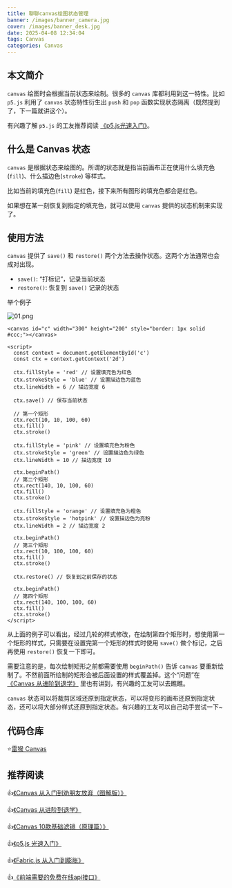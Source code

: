 ```yaml
---
title: 聊聊canvas绘图状态管理
banner: /images/banner_camera.jpg
cover: /images/banner_desk.jpg
date: 2025-04-08 12:34:04
tags: Canvas
categories: Canvas
---
```


## 本文简介


`canvas` 绘图时会根据当前状态来绘制。很多的 `canvas` 库都利用到这一特性。比如 `p5.js` 利用了 `canvas` 状态特性衍生出 `push` 和 `pop` 函数实现状态隔离（既然提到了，下一篇就讲这个）。

有兴趣了解 `p5.js` 的工友推荐阅读 [《p5.js光速入门》](https://juejin.cn/post/7173451612654927908 "https://juejin.cn/post/7173451612654927908")。

  

## 什么是 Canvas 状态

`canvas` 是根据状态来绘图的。所谓的状态就是指当前画布正在使用什么填充色(`fill`)、什么描边色(`stroke`) 等样式。

比如当前的填充色(`fill`) 是红色，接下来所有图形的填充色都会是红色。

如果想在某一刻恢复到指定的填充色，就可以使用 `canvas` 提供的状态机制来实现了。

  
  

## 使用方法

`canvas` 提供了 `save()` 和 `restore()` 两个方法去操作状态。这两个方法通常也会成对出现。

-   `save()`: “打标记”，记录当前状态
-   `restore()`: 恢复到 `save()` 记录的状态

  

举个例子

![01.png](https://p6-juejin.byteimg.com/tos-cn-i-k3u1fbpfcp/a3c769fdf48a478ab6e1cf1a3e2e62e8~tplv-k3u1fbpfcp-zoom-in-crop-mark:1512:0:0:0.awebp?)

```auto
<canvas id="c" width="300" height="200" style="border: 1px solid #ccc;"></canvas>

<script>
  const context = document.getElementById('c')
  const ctx = context.getContext('2d')

  ctx.fillStyle = 'red' // 设置填充色为红色
  ctx.strokeStyle = 'blue' // 设置描边色为蓝色
  ctx.lineWidth = 6 // 描边宽度 6

  ctx.save() // 保存当前状态

  // 第一个矩形
  ctx.rect(10, 10, 100, 60)
  ctx.fill()
  ctx.stroke()

  ctx.fillStyle = 'pink' // 设置填充色为粉色
  ctx.strokeStyle = 'green' // 设置描边色为绿色
  ctx.lineWidth = 10 // 描边宽度 10

  ctx.beginPath()
  // 第二个矩形
  ctx.rect(140, 10, 100, 60)
  ctx.fill()
  ctx.stroke()

  ctx.fillStyle = 'orange' // 设置填充色为橙色
  ctx.strokeStyle = 'hotpink' // 设置描边色为亮粉
  ctx.lineWidth = 2 // 描边宽度 2

  ctx.beginPath()
  // 第三个矩形
  ctx.rect(10, 100, 100, 60)
  ctx.fill()
  ctx.stroke()

  ctx.restore() // 恢复到之前保存的状态

  ctx.beginPath()
  // 第四个矩形
  ctx.rect(140, 100, 100, 60)
  ctx.fill()
  ctx.stroke()
</script>
```

从上面的例子可以看出，经过几轮的样式修改，在绘制第四个矩形时，想使用第一个矩形的样式，只需要在设置完第一个矩形的样式时使用 `save()` 做个标记，之后再使用 `restore()` 恢复一下即可。

  

需要注意的是，每次绘制矩形之前都需要使用 `beginPath()` 告诉 `canvas` 要重新绘制了。不然前面所绘制的矩形会被后面设置的样式覆盖掉。这个“问题”在 [《Canvas 从进阶到退学》](https://juejin.cn/post/7176055713733541943 "https://juejin.cn/post/7176055713733541943") 里也有讲到，有兴趣的工友可以去瞧瞧。

  

`canvas` 状态可以将裁剪区域还原到指定状态，可以将变形的画布还原到指定状态，还可以将大部分样式还原到指定状态。有兴趣的工友可以自己动手尝试一下~

  
  

## 代码仓库

⭐[雷猴 Canvas](https://gitee.com/k21vin/thunder-monkey-canvas "https://link.juejin.cn/?target=https%3A%2F%2Fgitee.com%2Fk21vin%2Fthunder-monkey-canvas")

  
  

## 推荐阅读

👍[《Canvas 从入门到劝朋友放弃（图解版）》](https://juejin.cn/post/7116784455561248775 "https://juejin.cn/post/7116784455561248775")

👍[《Canvas 从进阶到退学》](https://juejin.cn/post/7176055713733541943 "https://juejin.cn/post/7176055713733541943")

👍[《Canvas 10款基础滤镜（原理篇）》](https://juejin.cn/post/7119893640264024071 "https://juejin.cn/post/7119893640264024071")

👍[《p5.js 光速入门》](https://juejin.cn/post/7173451612654927908 "https://juejin.cn/post/7173451612654927908")

👍[《Fabric.js 从入门到膨胀》](https://juejin.cn/post/7026941253845516324 "https://juejin.cn/post/7026941253845516324")

👍[《前端需要的免费在线api接口》](https://juejin.cn/post/7041461420818432030 "https://juejin.cn/post/7041461420818432030")

  

